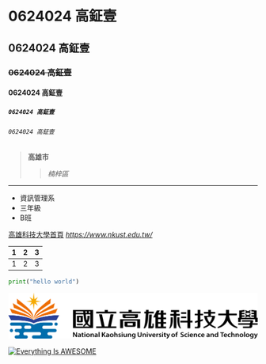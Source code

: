 # 0624024 高鉦壹

## 0624024 高鉦壹

### ~~0624024 高鉦壹~~

#### 0624024 高鉦壹

##### `0624024 高鉦壹`

###### ```0624024 高鉦壹```

> **高雄市**
>> *楠梓區*

___

* 資訊管理系
* 三年級
* B班

[高雄科技大學首頁](https://www.nkust.edu.tw/)
*<https://www.nkust.edu.tw/>*

|   1   |   2   |   3   |
|:------|:-----:|------:|
|   1   |   2   |   3   |

```python
print("hello world")
```

![NKUST](nkust.png "高雄科大")

[![Everything Is AWESOME](https://img.youtube.com/vi/StTqXEQ2l-Y/0.jpg)](https://www.youtube.com/watch?v=StTqXEQ2l-Y "Everything Is AWESOME")
